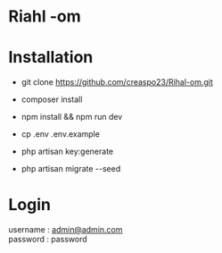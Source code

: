 # Riahl -om


# Installation 

- git clone https://github.com/creaspo23/Rihal-om.git

- composer install 

- npm install && npm run dev

- cp .env .env.example

- php artisan key:generate

- php artisan migrate --seed 

# Login 
username : admin@admin.com  
password : password
